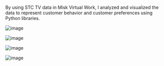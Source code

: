 By using STC TV data in Misk Virtual Work, I analyzed and visualized the data to represent customer behavior and customer preferences using Python libraries.

![image](https://github.com/ReemaAlharbi01/data_analysis_and_cleaning/assets/122248897/b09dc3e6-0959-4e67-a4c0-d2ed3cb68717)

 
![image](https://github.com/ReemaAlharbi01/data_analysis_and_cleaning/assets/122248897/def48550-eea3-4490-a8bc-d15a5cee586e)

 ![image](https://github.com/ReemaAlharbi01/data_analysis_and_cleaning/assets/122248897/f45dd6b8-5b26-428f-ab90-cfadb896f5cf)


![image](https://github.com/ReemaAlharbi01/data_analysis_and_cleaning/assets/122248897/ab86d00c-3675-4e88-839d-0de7806e11d7)
